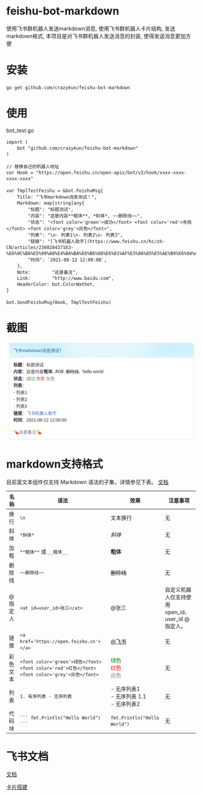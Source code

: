 # feishu-bot-markdown
使用飞书群机器人发送markdown消息, 使用飞书群机器人卡片结构, 发送markdown格式, 本项目是对飞书群机器人发送消息的封装, 使得发送消息更加方便



# 安装
`go get github.com/crazykun/feishu-bot-markdown`


# 使用
bot_test.go

```
import (
	bot "github.com/crazykun/feishu-bot-markdown"
)

// 替换自己的机器人地址
var Hook = "https://open.feishu.cn/open-apis/bot/v2/hook/xxxx-xxxx-xxxx-xxxx"

var TmplTestFeishu = &bot.FeishuMsg{
	Title: "飞书markdown消息测试！",
	Markdown: map[string]any{
		"标题": "标题测试",
		"内容": "这是内容**粗体**, *斜体*, ~~删除线~~",
		"状态": "<font color='green'>成功</font> <font color='red'>失败</font> <font color='grey'>灰色</font>",
		"列表": "\n- 列表1\n- 列表2\n- 列表3",
		"链接": "[飞书机器人助手](https://www.feishu.cn/hc/zh-CN/articles/236028437163-%E6%9C%BA%E5%99%A8%E4%BA%BA%E6%B6%88%E6%81%AF%E5%86%85%E5%AE%B9%E6%94%AF%E6%8C%81%E7%9A%84%E6%96%87%E6%9C%AC%E6%A0%B7%E5%BC%8F)",
		"时间": `2021-08-12 12:00:00`,
	},
	Note:        "这是备注",
	Link:        "http://www.baidu.com",
	HeaderColor: bot.ColorWathet,
}

bot.SendFeishuMsg(Hook, TmplTestFeishu)

```

# 截图
![截图](https://raw.githubusercontent.com/crazykun/feishu-bot-markdown/main/src/screenshot.jpg)



# markdown支持格式
目前富文本组件仅支持 Markdown 语法的子集，详情参见下表。
 [文档](https://open.feishu.cn/document/uAjLw4CM/ukzMukzMukzM/feishu-cards/card-components/content-components/rich-text)

| 名称  | 语法 | 效果 | 注意事项 |
| ------------- | ------------- | ------------- | ------------- |
| 换行  |  `\n` | 文本换行  | 无  |
| 斜体  | `*斜体*`  |*斜体*  | 无  |
| 加粗  | `**粗体**` 或 `__粗体__`  |__粗体__ | 无  |
| 删除线 | `~~删除线~~` |~~删除线~~ | 无  |
| @指定人 | `<at id=user_id>张三</at>` | @张三 | 自定义机器人仅支持使用 open_id、user_id @指定人。  |
| 链接 | `<a href='https://open.feishu.cn'></a>` | [@飞书](https://open.feishu.cn) | 无  |
| 彩色文本 | `<font color='green'>绿色</font><font color='red'>红色</font><font color='grey'>灰色</font>` | <font color='green'>绿色</font><br><font color='red'>红色</font><br><font color='grey'>灰色</font> | 无  |
| 列表 | `1. 有序列表 - 无序列表` | - 无序列表1<br>  - 无序列表 1.1<br>- 无序列表2 | 无  |
| 代码块 | ` ``` fmt.Println("Hello World") ``` ` | ``` fmt.Println("Hello World") ``` | 无  |




# 飞书文档
[文档](https://open.feishu.cn/document/client-docs/bot-v3/add-custom-bot)

[卡片搭建](https://open.feishu.cn/cardkit)
